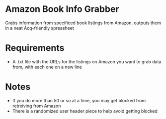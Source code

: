 # Amazon Book Info Grabber
Grabs information from specificed book listings from Amazon, outputs them in a neat Acq-friendly spreasheet

# Requirements
- A .txt file with the URLs for the listings on Amazon you want to grab data from, with each one on a new line

# Notes
- If you do more than 50 or so at a time, you may get blocked from retreiving from Amazon
- There is a randomized user header piece to help avoid getting blocked
